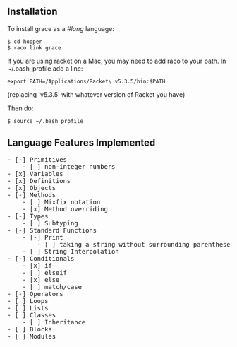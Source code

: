 ## Installation

To install grace as a *#lang* language:

    $ cd hopper
    $ raco link grace

If you are using racket on a Mac, you may need to add raco to your path.
In ~/.bash_profile add a line:

    export PATH=/Applications/Racket\ v5.3.5/bin:$PATH
(replacing 'v5.3.5' with whatever version of Racket you have)

Then do:

    $ source ~/.bash_profile
    
## Language Features Implemented

<pre>
- [-] Primitives
    - [ ] non-integer numbers
- [x] Variables
- [x] Definitions
- [x] Objects
- [-] Methods
    - [ ] Mixfix notation
    - [x] Method overriding
- [-] Types
    - [ ] Subtyping
- [-] Standard Functions
    - [-] Print
        - [ ] taking a string without surrounding parentheses
    - [ ] String Interpolation
- [-] Conditionals
    - [x] if
    - [ ] elseif
    - [x] else
    - [ ] match/case
- [-] Operators
- [ ] Loops
- [ ] Lists
- [ ] Classes
    - [ ] Inheritance
- [ ] Blocks
- [ ] Modules
</pre>
